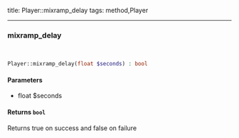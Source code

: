 title: Player::mixramp_delay
tags: method,Player

---

<div class="method">
<h3 class="method-name">mixramp_delay</h3>
<p><br></p>

```php
Player::mixramp_delay(float $seconds) : bool
```

#### Parameters

*  float $seconds


#### Returns `bool`

Returns true on success and false on failure


</div>